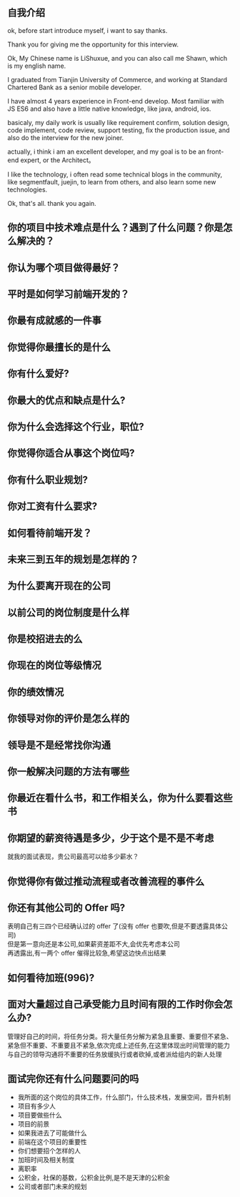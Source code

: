 ## 自我介绍

ok, before start introduce myself, i want to say thanks.

Thank you for giving me the opportunity for this interview.

Ok, My Chinese name is LiShuxue, and you can also call me Shawn, which is my english name.

I graduated from Tianjin University of Commerce, and working at Standard Chartered Bank as a senior mobile developer.

I have almost 4 years experience in Front-end develop. Most familiar with JS ES6 and also have a little native knowledge, like java, android, ios.

basicaly, my daily work is usually like requirement confirm, solution design, code implement, code review, support testing, fix the production issue, and also do the interview for the new joiner.

actually, i think i am an excellent developer, and my goal is to be an front-end expert, or the Architect。

I like the technology, i often read some technical blogs in the community, like segmentfault, juejin, to learn from others, and also learn some new technologies.

Ok, that's all. thank you again.

## 你的项目中技术难点是什么？遇到了什么问题？你是怎么解决的？

## 你认为哪个项目做得最好？

## 平时是如何学习前端开发的？

## 你最有成就感的一件事

## 你觉得你最擅长的是什么

## 你有什么爱好?

## 你最大的优点和缺点是什么?

## 你为什么会选择这个行业，职位?

## 你觉得你适合从事这个岗位吗?

## 你有什么职业规划?

## 你对工资有什么要求?

## 如何看待前端开发？

## 未来三到五年的规划是怎样的？

## 为什么要离开现在的公司

## 以前公司的岗位制度是什么样

## 你是校招进去的么

## 你现在的岗位等级情况

## 你的绩效情况

## 你领导对你的评价是怎么样的

## 领导是不是经常找你沟通

## 你一般解决问题的方法有哪些

## 你最近在看什么书，和工作相关么，你为什么要看这些书

## 你期望的薪资待遇是多少，少于这个是不是不考虑

就我的面试表现，贵公司最高可以给多少薪水？

## 你觉得你有做过推动流程或者改善流程的事件么

## 你还有其他公司的 Offer 吗?

表明自己有三四个已经确认过的 offer 了(没有 offer 也要吹,但是不要透露具体公司)  
但是第一意向还是本公司,如果薪资差距不大,会优先考虑本公司  
再透露出,有一两个 offer 催得比较急,希望这边快点出结果

## 如何看待加班(996)?

## 面对大量超过自己承受能力且时间有限的工作时你会怎么办?

管理好自己的时间，将任务分类。将大量任务分解为紧急且重要、重要但不紧急、紧急但不重要、不重要且不紧急,依次完成上述任务,在这里体现出时间管理的能力  
与自己的领导沟通将不重要的任务放缓执行或者砍掉,或者派给组内的新人处理

## 面试完你还有什么问题要问的吗

- 我所面的这个岗位的具体工作，什么部门，什么技术栈，发展空间，晋升机制
- 项目有多少人
- 项目要做些什么
- 项目的前景
- 如果我进去了可能做什么
- 前端在这个项目的重要性
- 你们想要招个怎样的人
- 加班时间及相关制度
- 离职率
- 公积金，社保的基数，公积金比例,是不是天津的公积金
- 公司或者部门未来的规划
